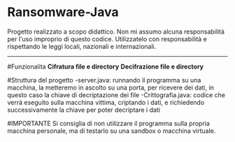 # Ransomware-Java

Progetto realizzato a scopo didattico.
Non mi assumo alcuna responsabilità per l'uso improprio di questo codice. 
Utilizzatelo con responsabilità e rispettando le leggi locali, nazionali e internazionali.

---

#Funzionalita
**Cifratura file e directory**
**Decifrazione file e directory**

#Struttura del progetto
-server.java: runnando il programma su una macchina, la metteremo in ascolto su una porta, per ricevere dei dati, in questo caso la chiave di decriptazione dei file
-Crittografia.java: codice che verrà eseguito sulla macchina vittima, criptando i dati, e richiedendo successivamente la chiave per poter decriptare i dati

#IMPORTANTE
Si consiglia di non utilizzare il programma sulla propria macchina personale, ma di testarlo su una sandbox o macchina virtuale.

